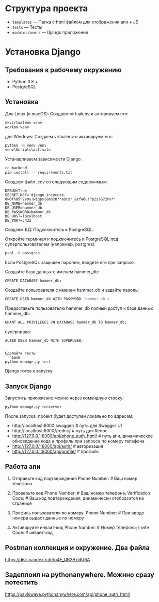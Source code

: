 # Структура проекта

- `templates` — Папка с html файлом для отображения апи + JS
- `tests` — Тесты
- `modules/users` — Django приложение

# Установка Django

## Требования к рабочему окружению

- Python 3.8 +
- PostgreSQL


## Установка
Для Linux (и macOS):
Создаем virtualenv и активируем его:
```bash
mkvirtualenv venv
workon venv
```
для Windows:
Создаем virtualenv и активируем его:
```bash
python -m venv venv
venv\Scripts\activate 
```
Устанавливаем зависимости Django:
```bash
cd backend
pip install -r requirements.txt
```

Создаем файл .env со следующим содержимым:
```
DEBUG=True
SECRET_KEY='django-insecure-8w0f%85^2v9y!w1gpx(&mb28**a8cxr_&xfa6u!^p2$!&72n%*'
DB_NAME=hammer_db
DB_USER=hammer_db
DB_PASSWORD=hammer_db
DB_HOST=localhost
DB_PORT=5432
```

Создаем БД:
Подключитесь к PostgreSQL:

Откройте терминал и подключитесь к PostgreSQL под суперпользователем (например, postgres):
```bash
psql -U postgres
```
Если PostgreSQL защищён паролем, введите его при запросе.

Создайте базу данных с именем hammer_db:
```bash
CREATE DATABASE hammer_db;
```
Создайте пользователя с именем hammer_db и задайте пароль:
```bash
CREATE USER hammer_db WITH PASSWORD 'hammer_db';
```
Предоставьте пользователю hammer_db полный доступ к базе данных hammer_db:
```bash
GRANT ALL PRIVILEGES ON DATABASE hammer_db TO hammer_db;
```
суперправа:
```bash
ALTER USER hammer_db WITH SUPERUSER;
```
```

Сделайте тесты
```bash
python manage.py test
```


Django готов к запуску.

## Запуск Django

Запустить приложение можно через командную строку:
```bash
python manage.py runserver
```


После запуска, проект будет доступен локально по адресам:

- http://localhost:8000.swagger/ # путь для Swagger UI
- http://localhost:8000//redoc/   # путь для Redoc
- http://127.0.0.1:8000/api/phone_auth_html/ # путь апи, динамическое обновлдение кода и профиль при запросе по номеру телефона
- http://127.0.0.1:8000/api/auth/ # авторизация
- http://127.0.0.1:8000/api/profile/ # профиль

## Работа апи
1. Отправьте код подтверждения
Phone Number: # Ваш номер телефона

2. Проверьте код
Phone Number: # Ваш номер телефона;
Verification Code: # Ваш код подтвреждения, динамически отобразится на странице

4. Профиль пользователя по номеру.
Phone Number: # При вводе номера выдаст данные по номеру

5. Активируйте инвайт-код
Phone Number: # Номер телефона;
Invite Code: # инвайт-код

## Postman коллекция и окружение. Два файла 

https://disk.yandex.ru/d/o4E_QB3BxldU6A

## Задеплоил на pythonanywhere. Можнно сразу потестить
https://pavlowave.pythonanywhere.com/api/phone_auth_html/
